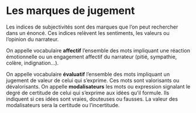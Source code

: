 # Les marques de jugement
Les indices de subjectivités sont des marques que l’on peut rechercher
dans un énoncé. Ces indices relèvent les sentiments, les valeurs ou
l’opinion du narrateur. 

On appelle vocabulaire **affectif** l’ensemble des mots impliquant une
réaction émotionnelle ou un engagement affectif du narrateur (pitié,
sympathie, colère, indignation…). 

On appelle vocabulaire **évaluatif** l’ensemble des mots impliquant un
jugement de valeur de celui qui s’exprime. Ces mots sont valorisants ou
dévalorisants. 
On appelle **modalisateurs** les mots ou expression signalant le degré
de certitude de celui qui s’exprime aux idées qu’il formule. Ils
indiquent si ces idées sont vraies, douteuses ou fausses. La valeur des
modalisateurs sera la certitude ou l’incertitude. 
